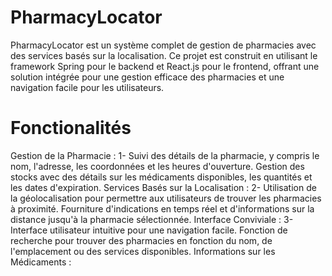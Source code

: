 # PharmacyLocator
PharmacyLocator est un système complet de gestion de pharmacies avec des services basés sur la localisation. Ce projet est construit en utilisant le framework Spring pour le backend et React.js pour le frontend, offrant une solution intégrée pour une gestion efficace des pharmacies et une navigation facile pour les utilisateurs.

# Fonctionalités
Gestion de la Pharmacie :
1- Suivi des détails de la pharmacie, y compris le nom, l'adresse, les coordonnées et les heures d'ouverture.
Gestion des stocks avec des détails sur les médicaments disponibles, les quantités et les dates d'expiration.
Services Basés sur la Localisation :
2- Utilisation de la géolocalisation pour permettre aux utilisateurs de trouver les pharmacies à proximité.
Fourniture d'indications en temps réel et d'informations sur la distance jusqu'à la pharmacie sélectionnée.
Interface Conviviale :
3- Interface utilisateur intuitive pour une navigation facile.
Fonction de recherche pour trouver des pharmacies en fonction du nom, de l'emplacement ou des services disponibles.
Informations sur les Médicaments :


